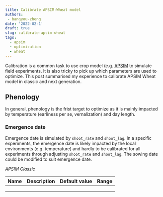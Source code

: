 ```yaml
---
title: Calibrate APSIM-Wheat model
authors: 
 - bangyou-zheng
date: '2022-02-1'
draft: true
slug: calibrate-apsim-wheat
tags:
  - apsim
  - optimization
  - wheat
---
```


Calibration is a common task to use crop model (e.g. [APSIM](https://www.apsim.info/) to simulate field experiments. It is also tricky to pick up which parameters are used to optimize. This post summarised my experience to calibrate APSIM Wheat model in classic and next generation.

## Phenology

In general, phenology is the frist target to optimize as it is mainly impacted by temperature (earliness per se, vernalization) and day length.

### Emergence date

Emergence date is simulated by `shoot_rate` and `shoot_lag`. In a specific experiments, the emergence date is likely impacted by the local environments (e.g. temperature) and hardly to be calibrated for all experiments through adjusting `shoot_rate` and `shoot_lag`. The sowing date could be modified to suit emergence date.


*APSIM Classic*

| Name | Description | Default value | Range |
|------|-------------|---------------|-------|
|      |             |               |       |
|      |             |               |       |
|      |             |               |       |
